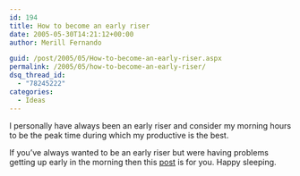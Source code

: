 ```yaml
---
id: 194
title: How to become an early riser
date: 2005-05-30T14:21:12+00:00
author: Merill Fernando

guid: /post/2005/05/How-to-become-an-early-riser.aspx
permalink: /2005/05/how-to-become-an-early-riser/
dsq_thread_id:
  - "78245222"
categories:
  - Ideas
---
```

<p>I personally have always been an early riser and consider my morning hours to be the peak time during which my productive is the best. </p>
<p>If you&rsquo;ve always wanted to be an early riser but were having problems getting up early in the morning then this <a href="http://www.stevepavlina.com/blog/2005/05/how-to-become-an-early-riser/">post</a> is for you. Happy sleeping.</p>